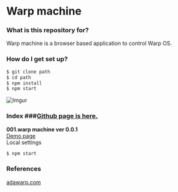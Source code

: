 # Warp machine #

### What is this repository for? 
Warp machine is a browser based application to control Warp OS.

### How do I get set up? ###

```sh
$ git clone path
$ cd path
$ npm install
$ npm start
```

![Imgur](http://i.imgur.com/aJfFBV7.png)
### Index ###[Github page is here.](https://cdra0624.github.io/warp-machine/)  

**001.warp machine ver 0.0.1**  
[Demo page](https://cdra0624.github.io/warp-machine/001.warp-machine/)  
Local settings  
```sh
$ npm start
```  

### References ###
[adawarp.com](http://adawarp.com/)  

